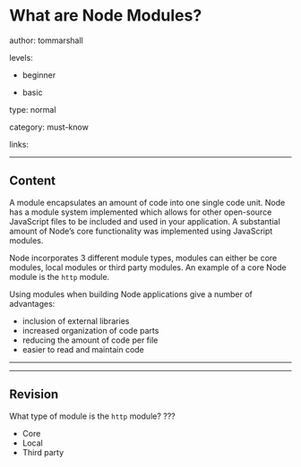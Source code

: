 # What are Node Modules?
author: tommarshall

levels:

  - beginner

  - basic

type: normal

category: must-know

links:

---
## Content

A module encapsulates an amount of code into one single code unit. Node has a module system implemented which allows for other open-source JavaScript files to be included and used in your application. A substantial amount of Node’s core functionality was implemented using JavaScript modules.

Node incorporates 3 different module types, modules can either be core modules, local modules or third party modules. An example of a core Node module is the `http` module.

Using modules when building Node applications give a number of advantages:

- inclusion of external libraries
- increased organization of code parts
- reducing the amount of code per file
- easier to read and maintain code


---

---
## Revision

What type of module is the `http` module?
???

* Core
* Local
* Third party
